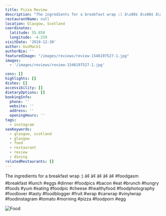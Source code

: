 ```yaml
---
title: Pizza Review
description: "The ingredients for a breakfast wrap :) â\x80¢ â\x80¢ â\x80¢ â\x80¢ â\x80¢ #foodgasm #breakfast #lunch #eggs #dinner #foodpics #bacon #eat #brunch #hungry #foods #yum #eating #foodpic #cheese #he"
restaurantName: null
location: Glasgow, Scotland
coordinates:
  latitude: 55.858
  longitude: -4.259
visitDate: '2018-12-30'
author: GusMack1
authorBio: ''
featuredImage: "/images/reviews/review-1546197527-1.jpg"
images:
  - '/images/reviews/review-1546197527-1.jpg'

cons: []
highlights: []
dishes: []
accessibility: []
dietaryOptions: []
bookingInfo:
  phone: ''
  website: ''
  address: ''
  openingHours: ''
tags:
  - instagram
seoKeywords:
  - glasgow, scotland
  - glasgow
  - food
  - restaurant
  - review
  - dining
relatedRestaurants: []
---
```


The ingredients for a breakfast wrap :)
â¢
â¢
â¢
â¢
â¢
#foodgasm #breakfast #lunch #eggs #dinner #foodpics #bacon #eat #brunch #hungry #foods #yum #eating #foodpic #cheese #healthyfood #foodphotography #foodlover #tasty #foodblogger #fruit #wrap #carwrap #vinylwrap #foodinstagram #tomato #morning #pizza #foodporn #egg

![Food](/images/reviews/review-1546197527-1.jpg)
